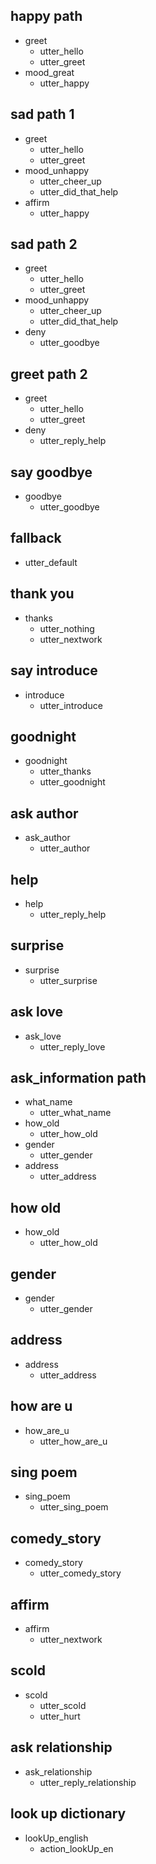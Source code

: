 ## happy path
* greet
  - utter_hello
  - utter_greet
* mood_great
  - utter_happy

## sad path 1
* greet
  - utter_hello
  - utter_greet
* mood_unhappy
  - utter_cheer_up
  - utter_did_that_help
* affirm
  - utter_happy

## sad path 2
* greet
  - utter_hello
  - utter_greet
* mood_unhappy
  - utter_cheer_up
  - utter_did_that_help
* deny
  - utter_goodbye

## greet path 2
* greet
  - utter_hello
  - utter_greet
* deny
  - utter_reply_help

## say goodbye
* goodbye
  - utter_goodbye

## fallback
  - utter_default

## thank you
* thanks
  - utter_nothing
  - utter_nextwork

## say introduce
* introduce
  - utter_introduce

## goodnight
* goodnight
  - utter_thanks
  - utter_goodnight

## ask author
* ask_author
  - utter_author

## help
* help
  - utter_reply_help

## surprise
* surprise
  - utter_surprise

## ask love
* ask_love
  - utter_reply_love

## ask_information path
* what_name
  - utter_what_name
* how_old
  - utter_how_old
* gender
  - utter_gender
* address
  - utter_address

## how old
* how_old
  - utter_how_old

## gender
* gender
  - utter_gender

## address
* address
  - utter_address

## how are u
* how_are_u
  - utter_how_are_u

## sing poem
* sing_poem
  - utter_sing_poem

## comedy_story
* comedy_story
  - utter_comedy_story

## affirm
* affirm
  - utter_nextwork

## scold
* scold
  - utter_scold
  - utter_hurt

## ask relationship
* ask_relationship
  - utter_reply_relationship

## look up dictionary
* lookUp_english
  - action_lookUp_en
